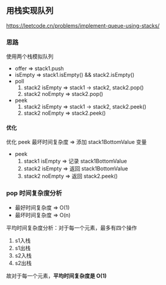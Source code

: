 ## 用栈实现队列

<https://leetcode.cn/problems/implement-queue-using-stacks/>

### 思路

使用两个栈模拟队列

- offer => stack1.push
- isEmpty => stack1.isEmpty() && stack2.isEmpty()
- poll
    1. stack2 isEmpty => stack1 -> stack2, stack2.pop()
    2. stack2 noEmpty => stack2.pop()
- peek
    1. stack2 isEmpty => stack1 -> stack2, stack2.peek()
    2. stack2 noEmpty => stack2.peek()

#### 优化

优化 peek 最坏时间复杂度 => 添加 stack1BottomValue 变量

- peek
    1. stack1 isEmpty => 记录 stack1BottomValue
    2. stack2 isEmpty => 返回 stack1BottomValue
    3. stack2 noEmpty => 返回 stack2.peek()

### pop 时间复杂度分析

- 最好时间复杂度 => O(1)
- 最坏时间复杂度 => O(n)

平均时间复杂度分析：对于每一个元素，最多有四个操作

1. s1入栈
2. s1出栈
3. s2入栈
4. s2出栈

故对于每一个元素，**平均时间复杂度是 O(1)**
